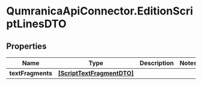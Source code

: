 # QumranicaApiConnector.EditionScriptLinesDTO

## Properties

Name | Type | Description | Notes
------------ | ------------- | ------------- | -------------
**textFragments** | [**[ScriptTextFragmentDTO]**](ScriptTextFragmentDTO.md) |  | 


